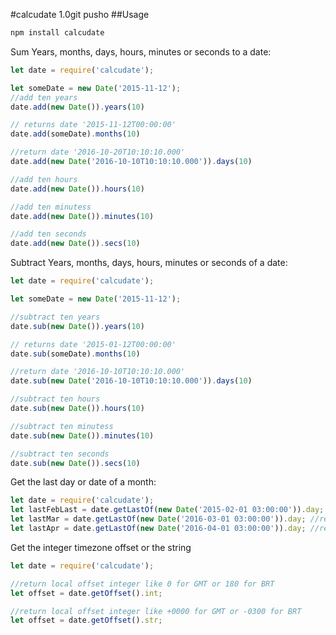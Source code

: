 #calcudate 1.0git pusho
##Usage
```bash
npm install calcudate
```

Sum Years, months, days, hours, minutes or seconds to a date:
```js
let date = require('calcudate');

let someDate = new Date('2015-11-12');
//add ten years
date.add(new Date()).years(10)

// returns date '2015-11-12T00:00:00'
date.add(someDate).months(10)

//return date '2016-10-20T10:10:10.000'
date.add(new Date('2016-10-10T10:10:10.000')).days(10)

//add ten hours
date.add(new Date()).hours(10)

//add ten minutess
date.add(new Date()).minutes(10)

//add ten seconds
date.add(new Date()).secs(10)
```
Subtract Years, months, days, hours, minutes or seconds of a date:
```js
let date = require('calcudate');

let someDate = new Date('2015-11-12');

//subtract ten years
date.sub(new Date()).years(10)

// returns date '2015-01-12T00:00:00'
date.sub(someDate).months(10)

//return date '2016-10-10T10:10:10.000'
date.sub(new Date('2016-10-10T10:10:10.000')).days(10)

//subtract ten hours
date.sub(new Date()).hours(10)

//subtract ten minutess
date.sub(new Date()).minutes(10)

//subtract ten seconds
date.sub(new Date()).secs(10)
```
Get the last day or date of a month:
```js
let date = require('calcudate');
let lastFebLast = date.getLastOf(new Date('2015-02-01 03:00:00')).day; //return 28
let lastMar = date.getLastOf(new Date('2016-03-01 03:00:00')).day; //return 29
let lastApr = date.getLastOf(new Date('2016-04-01 03:00:00')).day; //return 31
```
Get the integer timezone offset or the string
```js
let date = require('calcudate');

//return local offset integer like 0 for GMT or 180 for BRT
let offset = date.getOffset().int;

//return local offset integer like +0000 for GMT or -0300 for BRT
let offset = date.getOffset().str;

```